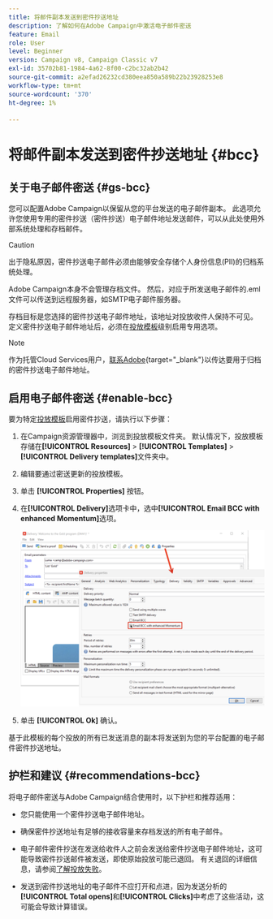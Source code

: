 ```yaml
---
title: 将邮件副本发送到密件抄送地址
description: 了解如何在Adobe Campaign中激活电子邮件密送
feature: Email
role: User
level: Beginner
version: Campaign v8, Campaign Classic v7
exl-id: 35702b81-1984-4a62-8f00-c2bc32ab2b42
source-git-commit: a2efad26232cd380eea850a589b22b23928253e8
workflow-type: tm+mt
source-wordcount: '370'
ht-degree: 1%

---
```


# 将邮件副本发送到密件抄送地址 {#bcc}

<!--
>[!NOTE]
>
>This capability is available starting Campaign v8.3. To check your version, refer to [this section](../start/compatibility-matrix.md#how-to-check-your-campaign-version-and-buildversion)-->

## 关于电子邮件密送 {#gs-bcc}

您可以配置Adobe Campaign以保留从您的平台发送的电子邮件副本。 此选项允许您使用专用的密件抄送（密件抄送）电子邮件地址发送邮件，可以从此处使用外部系统处理和存档邮件。

>[!CAUTION]
>
>出于隐私原因，密件抄送电子邮件必须由能够安全存储个人身份信息(PII)的归档系统处理。

Adobe Campaign本身不会管理存档文件。 然后，对应于所发送电子邮件的.eml文件可以传送到远程服务器，如SMTP电子邮件服务器。

存档目标是您选择的密件抄送电子邮件地址，该地址对投放收件人保持不可见。 定义密件抄送电子邮件地址后，必须在[投放模板](create-templates.md)级别启用专用选项。

>[!NOTE]
>
>作为托管Cloud Services用户，[联系Adobe](../start/campaign-faq.md#support){target="_blank"}以传达要用于归档的密件抄送电子邮件地址。

## 启用电子邮件密送 {#enable-bcc}

要为特定[投放模板](create-templates.md)启用密件抄送，请执行以下步骤：

1. 在Campaign资源管理器中，浏览到投放模板文件夹。 默认情况下，投放模板存储在&#x200B;**[!UICONTROL Resources]** > **[!UICONTROL Templates]** > **[!UICONTROL Delivery templates]**&#x200B;文件夹中。
1. 编辑要通过密送更新的投放模板。
1. 单击 **[!UICONTROL Properties]** 按钮。
1. 在&#x200B;**[!UICONTROL Delivery]**&#x200B;选项卡中，选中&#x200B;**[!UICONTROL Email BCC with enhanced Momentum]**&#x200B;选项。

   ![](assets/email-bcc.png)

1. 单击 **[!UICONTROL Ok]** 确认。

基于此模板的每个投放的所有已发送消息的副本将发送到为您的平台配置的电子邮件密件抄送地址。

## 护栏和建议 {#recommendations-bcc}

将电子邮件密送与Adobe Campaign结合使用时，以下护栏和推荐适用：

* 您只能使用一个密件抄送电子邮件地址。

* 确保密件抄送地址有足够的接收容量来存档发送的所有电子邮件。

* 电子邮件密件抄送<!--with Enhanced MTA-->在发送给收件人之前会发送给密件抄送电子邮件地址，这可能导致密件抄送邮件被发送，即使原始投放可能已退回。 有关退回的详细信息，请参阅[了解投放失败](delivery-failures.md)。

* 发送到密件抄送地址的电子邮件不应打开和点进，因为发送分析的&#x200B;**[!UICONTROL Total opens]**&#x200B;和&#x200B;**[!UICONTROL Clicks]**&#x200B;中考虑了这些活动，这可能会导致计算错误。

<!--Only successfully sent emails are taken in account, bounces are not.-->
